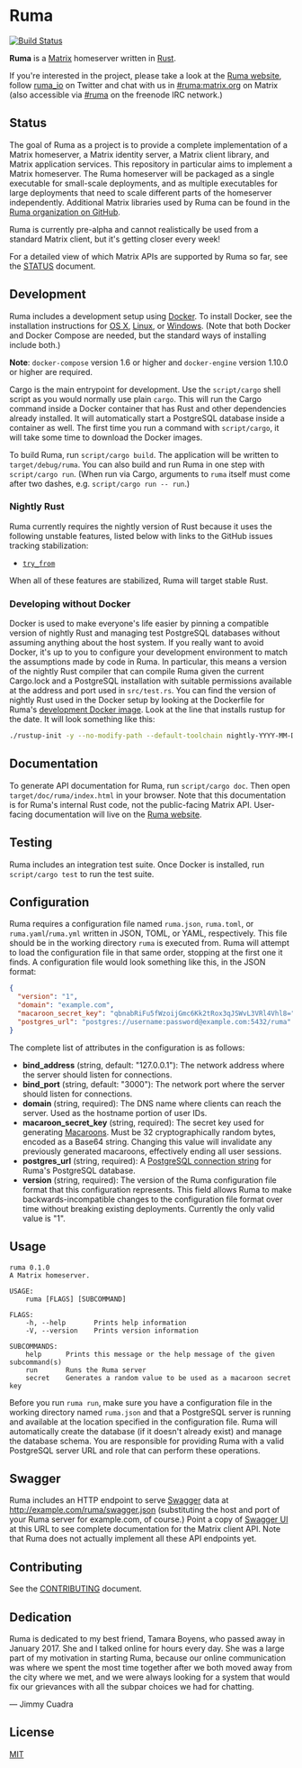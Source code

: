 # Ruma

[![Build Status](https://travis-ci.org/ruma/ruma.svg?branch=master)](https://travis-ci.org/ruma/ruma)

**Ruma** is a [Matrix](https://matrix.org/) homeserver written in [Rust](https://www.rust-lang.org/).

If you're interested in the project, please take a look at the [Ruma website](https://www.ruma.io/), follow [ruma_io](https://twitter.com/ruma_io) on Twitter and chat with us in [#ruma:matrix.org](https://matrix.to/#/#ruma:matrix.org) on Matrix (also accessible via [#ruma](https://webchat.freenode.net/?channels=ruma) on the freenode IRC network.)

## Status

The goal of Ruma as a project is to provide a complete implementation of a Matrix homeserver, a Matrix identity server, a Matrix client library, and Matrix application services.
This repository in particular aims to implement a Matrix homeserver.
The Ruma homeserver will be packaged as a single executable for small-scale deployments, and as multiple executables for large deployments that need to scale different parts of the homeserver independently.
Additional Matrix libraries used by Ruma can be found in the [Ruma organization on GitHub](https://github.com/ruma).

Ruma is currently pre-alpha and cannot realistically be used from a standard Matrix client, but it's getting closer every week!

For a detailed view of which Matrix APIs are supported by Ruma so far, see the [STATUS](STATUS.md) document.

## Development

Ruma includes a development setup using [Docker](https://www.docker.com/).
To install Docker, see the installation instructions for [OS X](https://docs.docker.com/mac/), [Linux](https://docs.docker.com/linux/), or [Windows](https://docs.docker.com/windows/).
(Note that both Docker and Docker Compose are needed, but the standard ways of installing include both.)

**Note**: `docker-compose` version 1.6 or higher and `docker-engine` version 1.10.0 or higher are required.

Cargo is the main entrypoint for development.
Use the `script/cargo` shell script as you would normally use plain `cargo`.
This will run the Cargo command inside a Docker container that has  Rust and other dependencies already installed.
It will automatically start a PostgreSQL database inside a container as well.
The first time you run a command with `script/cargo`, it will take some time to download the Docker images.

To build Ruma, run `script/cargo build`.
The application will be written to `target/debug/ruma`.
You can also build and run Ruma in one step with `script/cargo run`.
(When run via Cargo, arguments to `ruma` itself must come after two dashes, e.g. `script/cargo run -- run`.)

### Nightly Rust

Ruma currently requires the nightly version of Rust because it uses the following unstable features, listed below with links to the GitHub issues tracking stabilization:

* [`try_from`](https://github.com/rust-lang/rust/issues/33417)

When all of these features are stabilized, Ruma will target stable Rust.

### Developing without Docker

Docker is used to make everyone's life easier by pinning a compatible version of nightly Rust and managing test PostgreSQL databases without assuming anything about the host system.
If you really want to avoid Docker, it's up to you to configure your development environment to match the assumptions made by code in Ruma.
In particular, this means a version of the nightly Rust compiler that can compile Ruma given the current Cargo.lock and a PostgreSQL installation with suitable permissions available at the address and port used in `src/test.rs`.
You can find the version of nightly Rust used in the Docker setup by looking at the Dockerfile for Ruma's [development Docker image](https://github.com/ruma/docker-ruma-dev).
Look at the line that installs rustup for the date.
It will look something like this:

``` bash
./rustup-init -y --no-modify-path --default-toolchain nightly-YYYY-MM-DD
```

## Documentation

To generate API documentation for Ruma, run `script/cargo doc`.
Then open `target/doc/ruma/index.html` in your browser.
Note that this documentation is for Ruma's internal Rust code, not the public-facing Matrix API.
User-facing documentation will live on the [Ruma website](https://www.ruma.io/).

## Testing

Ruma includes an integration test suite.
Once Docker is installed, run `script/cargo test` to run the test suite.

## Configuration

Ruma requires a configuration file named `ruma.json`, `ruma.toml`, or `ruma.yaml`/`ruma.yml` written in JSON, TOML, or YAML, respectively.
This file should be in the working directory `ruma` is executed from.
Ruma will attempt to load the configuration file in that same order, stopping at the first one it finds.
A configuration file would look something like this, in the JSON format:

``` json
{
  "version": "1",
  "domain": "example.com",
  "macaroon_secret_key": "qbnabRiFu5fWzoijGmc6Kk2tRox3qJSWvL3VRl4Vhl8=",
  "postgres_url": "postgres://username:password@example.com:5432/ruma"
}
```

The complete list of attributes in the configuration is as follows:

* **bind_address** (string, default: "127.0.0.1"):
  The network address where the server should listen for connections.
* **bind_port** (string, default: "3000"):
  The network port where the server should listen for connections.
* **domain** (string, required):
  The DNS name where clients can reach the server.
  Used as the hostname portion of user IDs.
* **macaroon_secret_key** (string, required):
  The secret key used for generating [Macaroons](https://research.google.com/pubs/pub41892.html).
  Must be 32 cryptographically random bytes, encoded as a Base64 string.
  Changing this value will invalidate any previously generated macaroons, effectively ending all user sessions.
* **postgres_url** (string, required):
  A [PostgreSQL connection string](http://www.postgresql.org/docs/current/static/libpq-connect.html#LIBPQ-CONNSTRING) for Ruma's PostgreSQL database.
* **version** (string, required):
  The version of the Ruma configuration file format that this configuration represents.
  This field allows Ruma to make backwards-incompatible changes to the configuration file format over time without breaking existing deployments.
  Currently the only valid value is "1".

## Usage

```
ruma 0.1.0
A Matrix homeserver.

USAGE:
    ruma [FLAGS] [SUBCOMMAND]

FLAGS:
    -h, --help       Prints help information
    -V, --version    Prints version information

SUBCOMMANDS:
    help      Prints this message or the help message of the given subcommand(s)
    run       Runs the Ruma server
    secret    Generates a random value to be used as a macaroon secret key
```

Before you run `ruma run`, make sure you have a configuration file in the working directory named `ruma.json` and that a PostgreSQL server is running and available at the location specified in the configuration file.
Ruma will automatically create the database (if it doesn't already exist) and manage the database schema.
You are responsible for providing Ruma with a valid PostgreSQL server URL and role that can perform these operations.

## Swagger

Ruma includes an HTTP endpoint to serve [Swagger](http://swagger.io/) data at http://example.com/ruma/swagger.json (substituting the host and port of your Ruma server for example.com, of course.)
Point a copy of [Swagger UI](https://github.com/swagger-api/swagger-ui) at this URL to see complete documentation for the Matrix client API.
Note that Ruma does not actually implement all these API endpoints yet.

## Contributing

See the [CONTRIBUTING](CONTRIBUTING.md) document.

## Dedication

Ruma is dedicated to my best friend, Tamara Boyens, who passed away in January 2017.
She and I talked online for hours every day.
She was a large part of my motivation in starting Ruma, because our online communication was where we spent the most time together after we both moved away from the city where we met, and we were always looking for a system that would fix our grievances with all the subpar choices we had for chatting.

— Jimmy Cuadra

## License

[MIT](http://opensource.org/licenses/MIT)
